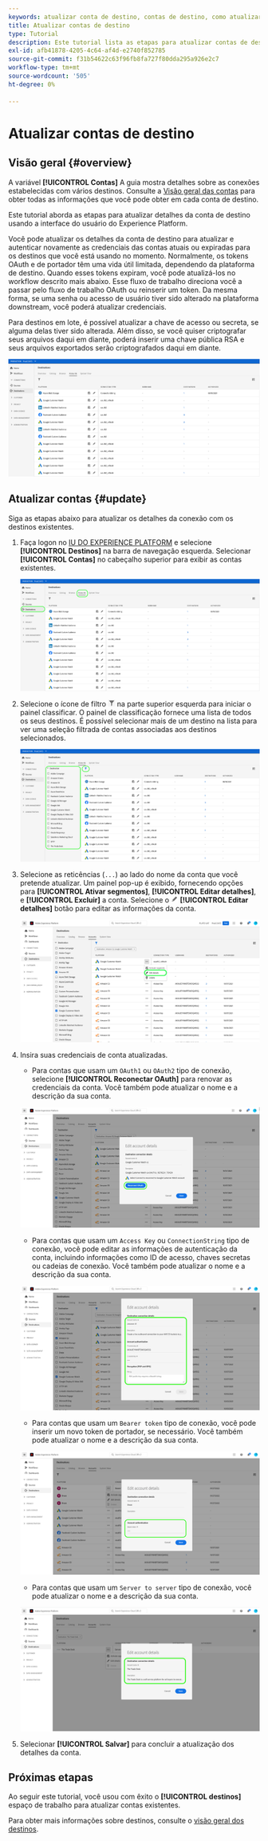 ```yaml
---
keywords: atualizar conta de destino, contas de destino, como atualizar contas, atualizar destino
title: Atualizar contas de destino
type: Tutorial
description: Este tutorial lista as etapas para atualizar contas de destino na interface do usuário do Adobe Experience Platform
exl-id: afb41878-4205-4c64-af4d-e2740f852785
source-git-commit: f31b54622c63f96fb8fa727f80dda295a926e2c7
workflow-type: tm+mt
source-wordcount: '505'
ht-degree: 0%

---
```


# Atualizar contas de destino

## Visão geral {#overview}

A variável **[!UICONTROL Contas]** A guia mostra detalhes sobre as conexões estabelecidas com vários destinos. Consulte a [Visão geral das contas](../ui/destinations-workspace.md#accounts) para obter todas as informações que você pode obter em cada conta de destino.

Este tutorial aborda as etapas para atualizar detalhes da conta de destino usando a interface do usuário do Experience Platform.

Você pode atualizar os detalhes da conta de destino para atualizar e autenticar novamente as credenciais das contas atuais ou expiradas para os destinos que você está usando no momento. Normalmente, os tokens OAuth e de portador têm uma vida útil limitada, dependendo da plataforma de destino. Quando esses tokens expiram, você pode atualizá-los no workflow descrito mais abaixo. Esse fluxo de trabalho direciona você a passar pelo fluxo de trabalho OAuth ou reinserir um token. Da mesma forma, se uma senha ou acesso de usuário tiver sido alterado na plataforma downstream, você poderá atualizar credenciais.

Para destinos em lote, é possível atualizar a chave de acesso ou secreta, se alguma delas tiver sido alterada. Além disso, se você quiser criptografar seus arquivos daqui em diante, poderá inserir uma chave pública RSA e seus arquivos exportados serão criptografados daqui em diante.

![Guia Contas](../assets/ui/update-accounts/destination-accounts.png)

## Atualizar contas {#update}

Siga as etapas abaixo para atualizar os detalhes da conexão com os destinos existentes.

1. Faça logon no [IU DO EXPERIENCE PLATFORM](https://platform.adobe.com/) e selecione **[!UICONTROL Destinos]** na barra de navegação esquerda. Selecionar **[!UICONTROL Contas]** no cabeçalho superior para exibir as contas existentes.

   ![Guia Contas](../assets/ui/update-accounts/accounts-tab.png)

2. Selecione o ícone de filtro ![Ícone de filtro](../assets/ui/update-accounts/filter.png) na parte superior esquerda para iniciar o painel classificar. O painel de classificação fornece uma lista de todos os seus destinos. É possível selecionar mais de um destino na lista para ver uma seleção filtrada de contas associadas aos destinos selecionados.

   ![Filtrar contas de destino](../assets/ui/update-accounts/filter-accounts.png)

3. Selecione as reticências (`...`) ao lado do nome da conta que você pretende atualizar. Um painel pop-up é exibido, fornecendo opções para **[!UICONTROL Ativar segmentos]**, **[!UICONTROL Editar detalhes]**, e **[!UICONTROL Excluir]** a conta. Selecione o ![Botão Editar detalhes](../assets/ui/workspace/pencil-icon.png) **[!UICONTROL Editar detalhes]** botão para editar as informações da conta.

   ![Editar conta](../assets/ui/update-accounts/accounts-edit.png)

4. Insira suas credenciais de conta atualizadas.

   * Para contas que usam um `OAuth1` ou `OAuth2` tipo de conexão, selecione **[!UICONTROL Reconectar OAuth]** para renovar as credenciais da conta. Você também pode atualizar o nome e a descrição da sua conta.

   ![Editar OAuth de detalhes](../assets/ui/update-accounts/edit-details-oauth.png)

   * Para contas que usam um `Access Key` ou `ConnectionString` tipo de conexão, você pode editar as informações de autenticação da conta, incluindo informações como ID de acesso, chaves secretas ou cadeias de conexão. Você também pode atualizar o nome e a descrição da sua conta.

   ![Editar detalhes da Chave de acesso](../assets/ui/update-accounts/edit-details-key.png)

   * Para contas que usam um `Bearer token` tipo de conexão, você pode inserir um novo token de portador, se necessário. Você também pode atualizar o nome e a descrição da sua conta.

   ![Editar token de portador de detalhes](../assets/ui/update-accounts/edit-details-bearer.png)

   * Para contas que usam um `Server to server` tipo de conexão, você pode atualizar o nome e a descrição da sua conta.

   ![Editar detalhes de servidor para servidor](../assets/ui/update-accounts/edit-details-s2s.png)

5. Selecionar **[!UICONTROL Salvar]** para concluir a atualização dos detalhes da conta.

## Próximas etapas

Ao seguir este tutorial, você usou com êxito o **[!UICONTROL destinos]** espaço de trabalho para atualizar contas existentes.

Para obter mais informações sobre destinos, consulte o [visão geral dos destinos](../catalog/overview.md).